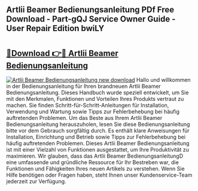 ## Artlii Beamer Bedienungsanleitung PDf Free Download - Part-gQJ Service Owner Guide - User Repair Edition bwiLY

# <h2><a href="http://df222n.blite.top/?on=Artlii+Beamer+Bedienungsanleitung">🔗Download 👉🔴 Artlii Beamer Bedienungsanleitung</a></h2>

[![Artlii Beamer Bedienungsanleitung new download](https://i.imgur.com/lujVjoI.png)](http://df222n.blite.top/?on=Artlii+Beamer+Bedienungsanleitung)
Hallo und willkommen in der Bedienungsanleitung für Ihren brandneuen Artlii Beamer Bedienungsanleitung. Dieses Handbuch wurde speziell entwickelt, um Sie mit den Merkmalen, Funktionen und Vorteilen Ihres Produkts vertraut zu machen. Sie finden Schritt-für-Schritt-Anleitungen für Installation, Verwendung und Wartung sowie Tipps zur Fehlerbehebung bei häufig auftretenden Problemen. Um das Beste aus Ihrem Artlii Beamer Bedienungsanleitung herauszuholen, lesen Sie diese Bedienungsanleitung bitte vor dem Gebrauch sorgfältig durch. Es enthält klare Anweisungen für Installation, Einrichtung und Betrieb sowie Tipps zur Fehlerbehebung bei häufig auftretenden Problemen. Dieses Artlii Beamer Bedienungsanleitung ist mit einer Vielzahl von Funktionen ausgestattet, um Ihre Produktivität zu maximieren. Wir glauben, dass das Artlii Beamer BedienungsanleitungD eine umfassende und gründliche Ressource für Ihr Bestreben war, die Funktionen und Fähigkeiten Ihres neuen Artikels zu verstehen. Wenn Sie Hilfe benötigen oder Fragen haben, steht Ihnen unser Kundenservice-Team jederzeit zur Verfügung.
